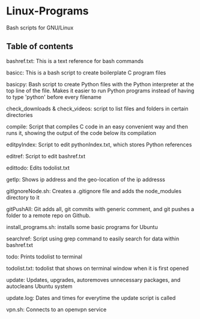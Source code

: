 # Linux-Programs
Bash scripts for GNU/Linux

## Table of contents
bashref.txt: This is a text reference for bash commands

basicc: This is a bash script to create boilerplate C program files

basicpy: Bash script to create Python files with the Python interpreter at the top line of the file.
	 Makes it easier to run Python programs instead of having to type 'python' before every filename

check_downloads & check_videos: script to list files and folders in certain directories

compile: Script that compiles C code in an easy convenient way and then runs it, showing the output of the code below its compilation

editpyIndex: Script to edit pythonIndex.txt, which stores Python references

editref: Script to edit bashref.txt

edittodo: Edits todolist.txt

getIp: Shows ip address and the geo-location of the ip addresss

gitIgnoreNode.sh: Creates a .gitignore file and adds the node_modules directory to it

gitPushAll: Git adds all, git commits with generic comment, and git pushes a folder to a remote repo on Github.

install_programs.sh: installs some basic programs for Ubuntu

searchref: Script using grep command to easily search for data within bashref.txt

todo: Prints todolist to terminal

todolist.txt: todolist that shows on terminal window when it is first opened

update: Updates, upgrades, autoremoves unnecessary packages, and autocleans Ubuntu system

update.log: Dates and times for everytime the update script is called

vpn.sh: Connects to an openvpn service
